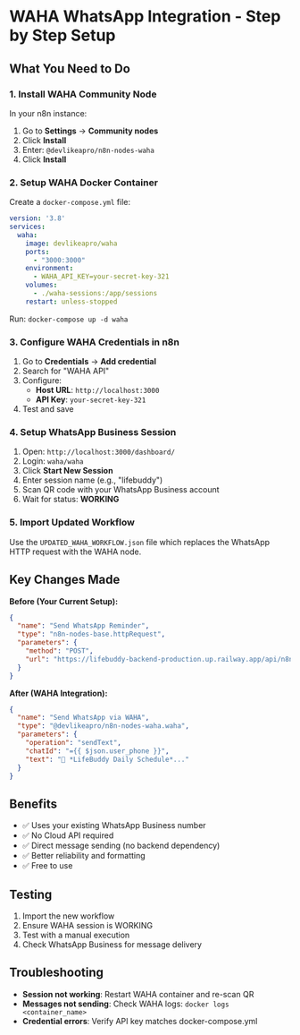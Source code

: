 # WAHA WhatsApp Integration - Step by Step Setup

## What You Need to Do

### 1. Install WAHA Community Node
In your n8n instance:
1. Go to **Settings** → **Community nodes**
2. Click **Install**
3. Enter: `@devlikeapro/n8n-nodes-waha`
4. Click **Install**

### 2. Setup WAHA Docker Container
Create a `docker-compose.yml` file:

```yaml
version: '3.8'
services:
  waha:
    image: devlikeapro/waha
    ports:
      - "3000:3000"
    environment:
      - WAHA_API_KEY=your-secret-key-321
    volumes:
      - ./waha-sessions:/app/sessions
    restart: unless-stopped
```

Run: `docker-compose up -d waha`

### 3. Configure WAHA Credentials in n8n
1. Go to **Credentials** → **Add credential**
2. Search for "WAHA API"
3. Configure:
   - **Host URL**: `http://localhost:3000`
   - **API Key**: `your-secret-key-321`
4. Test and save

### 4. Setup WhatsApp Business Session
1. Open: `http://localhost:3000/dashboard/`
2. Login: `waha/waha`
3. Click **Start New Session**
4. Enter session name (e.g., "lifebuddy")
5. Scan QR code with your WhatsApp Business account
6. Wait for status: **WORKING**

### 5. Import Updated Workflow
Use the `UPDATED_WAHA_WORKFLOW.json` file which replaces the WhatsApp HTTP request with the WAHA node.

## Key Changes Made

**Before (Your Current Setup):**
```json
{
  "name": "Send WhatsApp Reminder",
  "type": "n8n-nodes-base.httpRequest",
  "parameters": {
    "method": "POST",
    "url": "https://lifebuddy-backend-production.up.railway.app/api/n8n/whatsapp/send-reminder"
  }
}
```

**After (WAHA Integration):**
```json
{
  "name": "Send WhatsApp via WAHA",
  "type": "@devlikeapro/n8n-nodes-waha.waha",
  "parameters": {
    "operation": "sendText",
    "chatId": "={{ $json.user_phone }}",
    "text": "🚀 *LifeBuddy Daily Schedule*..."
  }
}
```

## Benefits
- ✅ Uses your existing WhatsApp Business number
- ✅ No Cloud API required
- ✅ Direct message sending (no backend dependency)
- ✅ Better reliability and formatting
- ✅ Free to use

## Testing
1. Import the new workflow
2. Ensure WAHA session is WORKING
3. Test with a manual execution
4. Check WhatsApp Business for message delivery

## Troubleshooting
- **Session not working**: Restart WAHA container and re-scan QR
- **Messages not sending**: Check WAHA logs: `docker logs <container_name>`
- **Credential errors**: Verify API key matches docker-compose.yml

